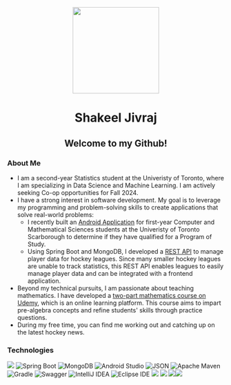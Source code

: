 <div id="header" align="center">
  <img src="https://media.giphy.com/media/06vbLCWUQcDKGFVjPt/giphy.gif" width="200"/>
</div>

<h1 align = "center">Shakeel Jivraj</h1>

<h2 align = "center">Welcome to my Github! </h2>

### About Me ###
- I am a second-year Statistics student at the Univeristy of Toronto, where I am specializing in Data Science and Machine Learning. I am actively seeking Co-op opportunities for Fall 2024.
- I have a strong interest in software development. My goal is to leverage my programming and problem-solving skills to create applications that solve real-world problems:
  - I recently built an <a href="https://github.com/Shak789/DecisionMate" target="_blank">Android Application</a> for first-year Computer and Mathematical Sciences students at the Univeristy of Toronto Scarborough to determine if they have qualified for a Program of Study.
  - Using Spring Boot and MongoDB, I developed a <a href="https://github.com/Shak789/HockeyBackend" target="_blank">REST API</a> to manage player data for hockey leagues. Since many smaller hockey leagues are unable to track statistics, this REST API enables leagues to easily manage player data and can be integrated with a frontend application.
- Beyond my technical pursuits, I am passionate about teaching mathematics. I have developed a <a href="https://www.udemy.com/user/shakeel-jivraj/" target="_blank">two-part mathematics course on Udemy</a>, which is an online learning platform. This course aims to impart pre-algebra concepts and refine students' skills through practice questions.
- During my free time, you can find me working out and catching up on the latest hockey news.

### Technologies ###
 <img src="https://img.shields.io/badge/java-%23ED8B00.svg?style=for-the-badge&logo=openjdk&logoColor=white" />  ![Spring Boot](https://img.shields.io/static/v1?style=for-the-badge&message=Spring+Boot&color=6DB33F&logo=Spring+Boot&logoColor=FFFFFF&label=) ![MongoDB](https://img.shields.io/static/v1?style=for-the-badge&message=MongoDB&color=47A248&logo=MongoDB&logoColor=FFFFFF&label=) ![Android Studio](https://img.shields.io/static/v1?style=for-the-badge&message=Android+Studio&color=222222&logo=Android+Studio&logoColor=3DDC84&label=) ![JSON](https://img.shields.io/static/v1?style=for-the-badge&message=JSON&color=000000&logo=JSON&logoColor=FFFFFF&label=) ![Apache Maven](https://img.shields.io/static/v1?style=for-the-badge&message=Apache+Maven&color=C71A36&logo=Apache+Maven&logoColor=FFFFFF&label=) ![Gradle](https://img.shields.io/static/v1?style=for-the-badge&message=Gradle&color=02303A&logo=Gradle&logoColor=FFFFFF&label=) ![Swagger](https://img.shields.io/static/v1?style=for-the-badge&message=Swagger&color=222222&logo=Swagger&logoColor=85EA2D&label=) ![IntelliJ IDEA](https://img.shields.io/static/v1?style=for-the-badge&message=IntelliJ+IDEA&color=000000&logo=IntelliJ+IDEA&logoColor=FFFFFF&label=) ![Eclipse IDE](https://img.shields.io/static/v1?style=for-the-badge&message=Eclipse+IDE&color=2C2255&logo=Eclipse+IDE&logoColor=FFFFFF&label=)  <img src="https://img.shields.io/badge/GIT-E44C30?style=for-the-badge&logo=git&logoColor=white" /> <img src="https://img.shields.io/badge/jira-%230A0FFF.svg?style=for-the-badge&logo=jira&logoColor=white" /> <img src="https://img.shields.io/badge/Python-FFD43B?style=for-the-badge&logo=python&logoColor=blue" /><img src="https://img.shields.io/badge/C-00599C?style=for-the-badge&logo=c&logoColor=white" />  



</div>
